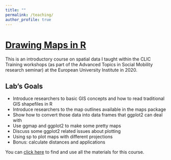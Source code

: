 ```yaml
---
title: ""
permalink: /teaching/
author_profile: true
---
```





# [Drawing Maps in R](https://github.com/marespadafor/drawingmaps)

This is an introductory course on spatial data I taught within the CLIC Training workshops (as part of the Advanced Topics in Social Mobility research seminar) at the European University Institute in 2020.

## Lab’s Goals
- Introduce researchers to basic GIS concepts and how to read traditional GIS shapefiles in R
- Introduce researchers to the map outlines available in the maps package
- Show how to convert those data into data frames that ggplot2 can deal with
- Use ggmap and ggplot2 to make some pretty maps
- Discuss some ggplot2 related issues about plotting
- Using sp to plot maps with different projections
- Bonus: calculate distances and applications

You can [click here](https://github.com/marespadafor/drawingmaps) to find and use all the materials for this course.
